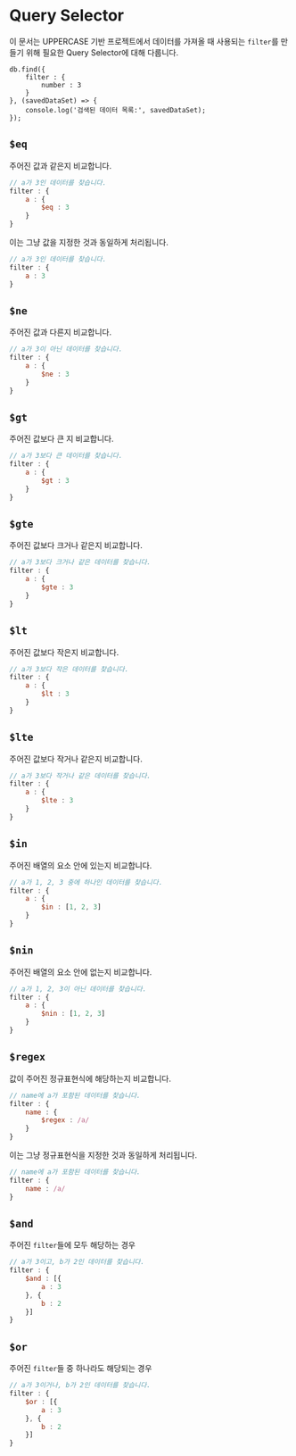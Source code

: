 # Query Selector
이 문서는 UPPERCASE 기반 프로젝트에서 데이터를 가져올 때 사용되는 `filter`를 만들기 위해 필요한 Query Selector에 대해 다룹니다.
```
db.find({
    filter : {
        number : 3
    }
}, (savedDataSet) => {
	console.log('검색된 데이터 목록:', savedDataSet);
});
```

## `$eq`
주어진 값과 같은지 비교합니다.
```javascript
// a가 3인 데이터를 찾습니다.
filter : {
    a : {
        $eq : 3
    }
}
```
이는 그냥 값을 지정한 것과 동일하게 처리됩니다.
```javascript
// a가 3인 데이터를 찾습니다.
filter : {
    a : 3
}
```

## `$ne`
주어진 값과 다른지 비교합니다.
```javascript
// a가 3이 아닌 데이터를 찾습니다.
filter : {
    a : {
        $ne : 3
    }
}
```

## `$gt`
주어진 값보다 큰 지 비교합니다.
```javascript
// a가 3보다 큰 데이터를 찾습니다.
filter : {
    a : {
        $gt : 3
    }
}
```

## `$gte`
주어진 값보다 크거나 같은지 비교합니다.
```javascript
// a가 3보다 크거나 같은 데이터를 찾습니다.
filter : {
    a : {
        $gte : 3
    }
}
```

## `$lt`
주어진 값보다 작은지 비교합니다.
```javascript
// a가 3보다 작은 데이터를 찾습니다.
filter : {
    a : {
        $lt : 3
    }
}
```

## `$lte`
주어진 값보다 작거나 같은지 비교합니다.
```javascript
// a가 3보다 작거나 같은 데이터를 찾습니다.
filter : {
    a : {
        $lte : 3
    }
}
```

## `$in`
주어진 배열의 요소 안에 있는지 비교합니다.
```javascript
// a가 1, 2, 3 중에 하나인 데이터를 찾습니다.
filter : {
    a : {
        $in : [1, 2, 3]
    }
}
```

## `$nin`
주어진 배열의 요소 안에 없는지 비교합니다.
```javascript
// a가 1, 2, 3이 아닌 데이터를 찾습니다.
filter : {
    a : {
        $nin : [1, 2, 3]
    }
}
```

## `$regex`
값이 주어진 정규표현식에 해당하는지 비교합니다.
```javascript
// name에 a가 포함된 데이터를 찾습니다.
filter : {
    name : {
        $regex : /a/
    }
}
```
이는 그냥 정규표현식을 지정한 것과 동일하게 처리됩니다.
```javascript
// name에 a가 포함된 데이터를 찾습니다.
filter : {
    name : /a/
}
```

## `$and`
주어진 `filter`들에 모두 해당하는 경우
```javascript
// a가 3이고, b가 2인 데이터를 찾습니다.
filter : {
    $and : [{
        a : 3
    }, {
        b : 2
    }]
}
```

## `$or`
주어진 `filter`들 중 하나라도 해당되는 경우
```javascript
// a가 3이거나, b가 2인 데이터를 찾습니다.
filter : {
    $or : [{
        a : 3
    }, {
        b : 2
    }]
}
```